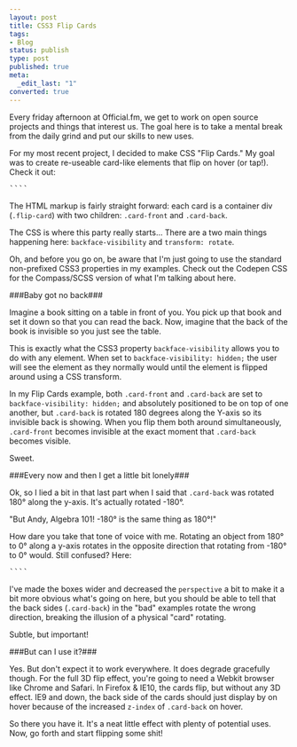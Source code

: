 ```yaml
---
layout: post
title: CSS3 Flip Cards
tags:
- Blog
status: publish
type: post
published: true
meta:
  _edit_last: "1"
converted: true
---
```

Every friday afternoon at Official.fm, we get to work on open source projects and things that interest us.  The goal here is to take a mental break from the daily grind and put our skills to new uses.

For my most recent project, I decided to make CSS "Flip Cards."  My goal was to create re-useable card-like elements that flip on hover (or tap!). Check it out:

<pre class="codepen" data-type="result" data-href="eyahr" data-user="andymcfee">````</pre>
<script async src="http://codepen.io/assets/embed/ei.js"></script>

The HTML markup is fairly straight forward: each card is a container div (``.flip-card``) with two children: ``.card-front`` and ``.card-back``.

The CSS is where this party really starts... There are a two main things happening here: ``backface-visibility`` and ``transform: rotate``.

Oh, and before you go on, be aware that I'm just going to use the standard non-prefixed CSS3 properties in my examples. Check out the Codepen CSS for the Compass/SCSS version of what I'm talking about here.

###Baby got no back###

Imagine a book sitting on a table in front of you. You pick up that book and set it down so that you can read the back.  Now, imagine that the back of the book is invisible so you just see the table.

This is exactly what the CSS3 property ``backface-visibility`` allows you to do with any element.  When set to ``backface-visibility: hidden;`` the user will see the element as they normally would until the element is flipped around using a CSS transform.

In my Flip Cards example, both ``.card-front`` and ``.card-back`` are set to ``backface-visibility: hidden;`` and absolutely positioned to be on top of one another, but ``.card-back`` is rotated 180 degrees along the Y-axis so its invisible back is showing.  When you flip them both around simultaneously, ``.card-front`` becomes invisible at the exact moment that ``.card-back`` becomes visible.

Sweet.

###Every now and then I get a little bit lonely###

Ok, so I lied a bit in that last part when I said that ``.card-back`` was rotated 180° along the y-axis. It's actually rotated -180°.

"But Andy, Algebra 101! -180° is the same thing as 180°!"

How dare you take that tone of voice with me.  Rotating an object from 180° to 0° along a y-axis rotates in the opposite direction that rotating from -180° to 0° would. Still confused? Here:

<pre class="codepen" data-type="result" data-href="wvhmy" data-user="andymcfee">````</pre>
<script async src="http://codepen.io/assets/embed/ei.js"></script>

I've made the boxes wider and decreased the ``perspective`` a bit to make it a bit more obvious what's going on here, but you should be able to tell that the back sides (``.card-back``) in the "bad" examples rotate the wrong direction, breaking the illusion of a physical "card" rotating.

Subtle, but important!

###But can I use it?###

Yes. But don't expect it to work everywhere. It does degrade gracefully though. For the full 3D flip effect, you're going to need a Webkit browser like Chrome and Safari. In Firefox & IE10, the cards flip, but without any 3D effect. IE9 and down, the back side of the cards should just display by on hover because of the increased ``z-index`` of ``.card-back`` on hover.

So there you have it.  It's a neat little effect with plenty of potential uses.  Now, go forth and start flipping some shit!
